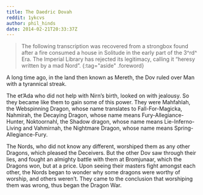 ```yaml
---
title: The Daedric Dovah
reddit: 1ykcvs
author: phil_hinds
date: 2014-02-21T20:33:37Z
---
```


> The following transcription was recovered from a strongbox found after a fire
> consumed a house in Solitude in the early part of the 3^rd^ Era. The Imperial
> Library has rejected its legitimacy, calling it “heresy written by a mad
> Nord”.
{:tag="aside" .foreword}

A long time ago, in the land then known as Mereth, the Dov ruled over Man with a
tyrannical streak.

The et’Ada who did not help with Nirn’s birth, looked on with jealousy. So they
became like them to gain some of this power. They were Mahfahlah, the
Webspinning Dragon, whose name translates to Fall-For-Magicka, Nahmirah, the
Decaying Dragon, whose name means Fury-Allegiance-Hunter, Noktoornahl, the
Shadow dragon, whose name means Lie-Inferno-Living and Vahmirnah, the Nightmare
Dragon, whose name means Spring-Allegiance-Fury.

The Nords, who did not know any different, worshiped them as any other Dragons,
which pleased the Deceivers. But the other Dov saw through their lies, and
fought an almighty battle with them at Bromjunaar, which the Dragons won, but at
a price. Upon seeing their masters fight amongst each other, the Nords began to
wonder why some dragons were worthy of worship, and others weren’t. They came to
the conclusion that worshiping them was wrong, thus began the Dragon War.
